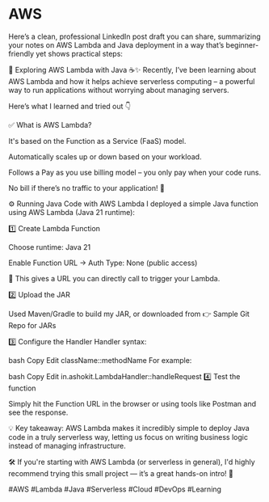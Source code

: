 # AWS

Here’s a clean, professional LinkedIn post draft you can share, summarizing your notes on AWS Lambda and Java deployment in a way that’s beginner-friendly yet shows practical steps:

🚀 Exploring AWS Lambda with Java ☕✨
Recently, I’ve been learning about AWS Lambda and how it helps achieve serverless computing – a powerful way to run applications without worrying about managing servers.

Here’s what I learned and tried out 👇

✅ What is AWS Lambda?

It's based on the Function as a Service (FaaS) model.

Automatically scales up or down based on your workload.

Follows a Pay as you use billing model – you only pay when your code runs.

No bill if there’s no traffic to your application! 💸

⚙️ Running Java Code with AWS Lambda
I deployed a simple Java function using AWS Lambda (Java 21 runtime):

1️⃣ Create Lambda Function

Choose runtime: Java 21

Enable Function URL → Auth Type: None (public access)

📍 This gives a URL you can directly call to trigger your Lambda.

2️⃣ Upload the JAR

Used Maven/Gradle to build my JAR, or downloaded from
👉 Sample Git Repo for JARs

3️⃣ Configure the Handler
Handler syntax:

bash
Copy
Edit
className::methodName
For example:

bash
Copy
Edit
in.ashokit.LambdaHandler::handleRequest
4️⃣ Test the function

Simply hit the Function URL in the browser or using tools like Postman and see the response.

💡 Key takeaway:
AWS Lambda makes it incredibly simple to deploy Java code in a truly serverless way, letting us focus on writing business logic instead of managing infrastructure.

🛠️ If you're starting with AWS Lambda (or serverless in general), I'd highly recommend trying this small project — it’s a great hands-on intro! 🌱

#AWS #Lambda #Java #Serverless #Cloud #DevOps #Learning
